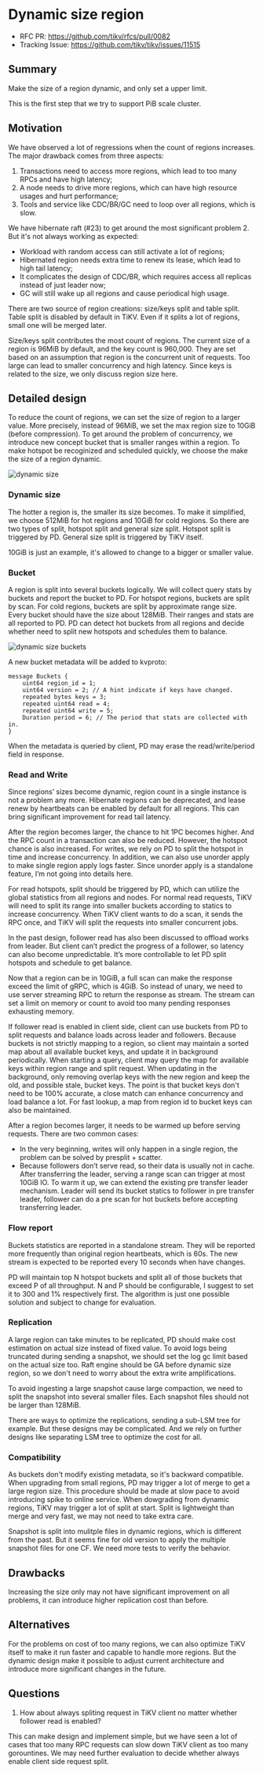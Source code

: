 # Dynamic size region

- RFC PR: https://github.com/tikv/rfcs/pull/0082
- Tracking Issue: https://github.com/tikv/tikv/issues/11515

## Summary

Make the size of a region dynamic, and only set a upper limit.

This is the first step that we try to support PiB scale cluster.

## Motivation

We have observed a lot of regressions when the count of regions increases. The major drawback
comes from three aspects:

1. Transactions need to access more regions, which lead to too many RPCs and have high latency;
2. A node needs to drive more regions, which can have high resource usages and hurt performance;
3. Tools and service like CDC/BR/GC need to loop over all regions, which is slow.

We have hibernate raft (#23) to get around the most significant problem 2. But it's not always
working as expected:

- Workload with random access can still activate a lot of regions;
- Hibernated region needs extra time to renew its lease, which lead to high tail latency;
- It complicates the design of CDC/BR, which requires access all replicas instead of just leader now;
- GC will still wake up all regions and cause periodical high usage.

There are two source of region creations: size/keys split and table split. Table split is disabled by
default in TiKV. Even if it splits a lot of regions, small one will be merged later.

Size/keys split contributes the most count of regions. The current size of a region is 96MiB by default,
and the key count is 960,000. They are set based on an assumption that region is the concurrent unit of
requests. Too large can lead to smaller concurrency and high latency. Since keys is related to the size,
we only discuss region size here.

## Detailed design

To reduce the count of regions, we can set the size of region to a larger value. More precisely, instead
of 96MiB, we set the max region size to 10GiB (before compression). To get around the problem of
concurrency, we introduce new concept bucket that is smaller ranges within a region. To make hotspot be
recoginized and scheduled quickly, we choose the make the size of a region dynamic.

![dynamic size](../media/dynamic-size.png)

### Dynamic size

The hotter a region is, the smaller its size becomes. To make it simplified, we choose 512MiB for hot regions
and 10GiB for cold regions. So there are two types of split, hotspot split and general size split. Hotspot
split is triggered by PD. General size split is triggered by TiKV itself.

10GiB is just an example, it's allowed to change to a bigger or smaller value.

### Bucket

A region is split into several buckets logically. We will collect query stats by buckets and report the bucket
to PD. For hotspot regions, buckets are split by scan. For cold regions, buckets are split by approximate
range size. Every bucket should have the size about 128MiB. Their ranges and stats are all reported to PD. PD
can detect hot buckets from all regions and decide whether need to split new hotspots and schedules them to
balance.

![dynamic size buckets](../media/dynamic-size-buckets.png)

A new bucket metadata will be added to kvproto:
```
message Buckets {
    uint64 region_id = 1;
    uint64 version = 2; // A hint indicate if keys have changed.
    repeated bytes keys = 3;
    repeated uint64 read = 4;
    repeated uint64 write = 5;
    Duration period = 6; // The period that stats are collected with in.
}
```

When the metadata is queried by client, PD may erase the read/write/period field in response.

### Read and Write

Since regions’ sizes become dynamic, region count in a single instance is not a problem any more.
Hibernate regions can be deprecated, and lease renew by heartbeats can be enabled by default for
all regions. This can bring significant improvement for read tail latency.

After the region becomes larger, the chance to hit 1PC becomes higher. And the RPC count in a
transaction can also be reduced. However, the hotspot chance is also increased. For writes, we rely
on PD to split the hotspot in time and increase concurrency. In addition, we can also use unorder
apply to make single region apply logs faster. Since unorder apply is a standalone feature, I’m not
going into details here.

For read hotspots, split should be triggered by PD, which can utilize the global statistics from all
regions and nodes. For normal read requests, TiKV will need to split its range into smaller buckets
according to statics to increase concurrency. When TiKV client wants to do a scan, it sends the RPC
once, and TiKV will split the requests into smaller concurrent jobs.

In the past design, follower read has also been discussed to offload works from leader. But client
can’t predict the progress of a follower, so latency can also become unpredictable. It’s more
controllable to let PD split hotspots and schedule to get balance.

Now that a region can be in 10GiB, a full scan can make the response exceed the limit of gRPC,
which is 4GiB. So instead of unary, we need to use server streaming RPC to return the response as
stream. The stream can set a limit on memory or count to avoid too many pending responses
exhausting memory.

If follower read is enabled in client side, client can use buckets from PD to split requests and
balance loads across leader and followers. Because buckets is not strictly mapping to a region,
so client may maintain a sorted map about all available bucket keys, and update it in background
periodically. When starting a query, client may query the map for available keys within region
range and split request. When updating in the background, only removing overlap keys with the new
region and keep the old, and possible stale, bucket keys. The point is that bucket keys don't need
to be 100% accurate, a close match can enhance concurrency and load balance a lot. For fast lookup,
a map from region id to bucket keys can also be maintained.

After a region becomes larger, it needs to be warmed up before serving requests. There are two
common cases:

- In the very beginning, writes will only happen in a single region, the problem can be solved by
    presplit + scatter.
- Because followers don’t serve read, so their data is usually not in cache. After transferring
    the leader, serving a range scan can trigger at most 10GiB IO. To warm it up, we can extend
    the existing pre transfer leader mechanism. Leader will send its bucket statics to follower
    in pre transfer leader, follower can do a pre scan for hot buckets before accepting
    transferring leader.

### Flow report

Buckets statistics are reported in a standalone stream. They will be reported more frequently
than original region heartbeats, which is 60s. The new stream is expected to be reported every
10 seconds when have changes.

PD will maintain top N hotspot buckets and split all of those buckets that exceed P of
all throughput. N and P should be configurable, I suggest to set it to 300 and 1% respectively
first. The algorithm is just one possible solution and subject to change for evaluation.

### Replication

A large region can take minutes to be replicated, PD should make cost estimation on actual size
instead of fixed value. To avoid logs being truncated during sending a snapshot, we should set
the log gc limit based on the actual size too. Raft engine should be GA before dynamic size
region, so we don't need to worry about the extra write amplifications.

To avoid ingesting a large snapshot cause large compaction, we need to split the snapshot into
several smaller files. Each snapshot files should not be larger than 128MiB.

There are ways to optimize the replications, sending a sub-LSM tree for example. But these designs
may be complicated. And we rely on further designs like separating LSM tree to optimize the cost
for all.

### Compatibility

As buckets don't modify existing metadata, so it's backward compatible. When upgrading from small
regions, PD may trigger a lot of merge to get a large region size. This procedure should be made
at slow pace to avoid introducing spike to online service. When dowgrading from dynamic regions,
TiKV may trigger a lot of split at start. Split is lightweight than merge and very fast, we may not
need to take extra care.

Snapshot is split into mulitple files in dynamic regions, which is different from the past. But it
seems fine for old version to apply the multiple snapshot files for one CF. We need more tests to
verify the behavior.

## Drawbacks

Increasing the size only may not have significant improvement on all problems, it can introduce
higher replication cost than before.

## Alternatives

For the problems on cost of too many regions, we can also optimize TiKV itself to make it run
faster and capable to handle more regions. But the dynamic design make it possible to adjust
current architecture and introduce more significant changes in the future.

## Questions

1. How about always spliting request in TiKV client no matter whether follower read is enabled?

This can make design and implement simple, but we have seen a lot of cases that too many RPC
requests can slow down TiKV client as too many gorountines. We may need further evaluation to
decide whether always enable client side request split.
